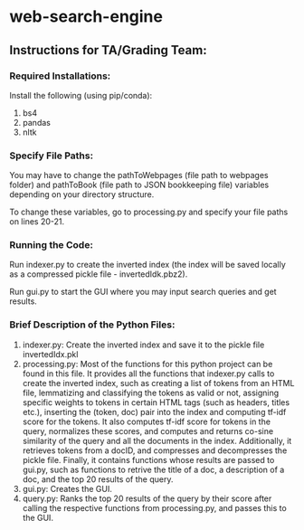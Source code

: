 # web-search-engine

## Instructions for TA/Grading Team:

### Required Installations:

Install the following (using pip/conda):
1. bs4
2. pandas
3. nltk

### Specify File Paths:

You may have to change the pathToWebpages (file path to webpages folder) and pathToBook (file path to JSON bookkeeping file) variables depending on your directory structure.

To change these variables, go to processing.py and specify your file paths on lines 20-21.

### Running the Code:

Run indexer.py to create the inverted index (the index will be saved locally as a compressed pickle file - invertedIdk.pbz2).

Run gui.py to start the GUI where you may input search queries and get results.

### Brief Description of the Python Files:

1. indexer.py:     Create the inverted index and save it to the pickle file invertedIdx.pkl
2. processing.py:  Most of the functions for this python project can be found in this file. It provides all the functions that indexer.py calls to create the 
                   inverted index, such as creating a list of tokens from an HTML file, lemmatizing and classifying the tokens as valid or not, assigning specific 
                   weights to tokens in certain HTML tags (such as headers, titles etc.), inserting the (token, doc) pair into the index and computing tf-idf score 
                   for the tokens.  It also computes tf-idf score for tokens in the query, normalizes these scores, and computes and returns co-sine similarity of 
                   the query and all the documents in the index. Additionally, it retrieves tokens from a docID, and compresses and decompresses the pickle file. 
                   Finally, it contains functions whose results are passed to gui.py, such as functions to retrive the title of a doc, a description of a doc, and 
                   the top 20 results of the query.
3. gui.py:         Creates the GUI.
4. query.py:       Ranks the top 20 results of the query by their score after calling the respective functions from processing.py, and passes this to the GUI.
